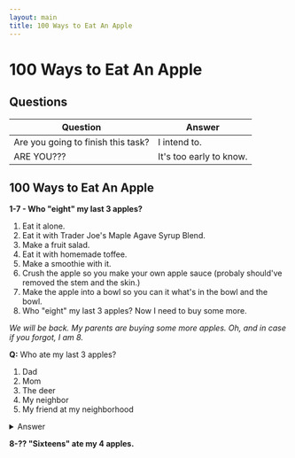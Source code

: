 ```yaml
---
layout: main
title: 100 Ways to Eat An Apple
---
```


# 100 Ways to Eat An Apple

## Questions

Question|Answer
--------|------
Are you going to finish this task? | I intend to.
ARE YOU??? | It's too early to know.

## 100 Ways to Eat An Apple

**1-7 - Who "eight" my last 3 apples?**

1. Eat it alone.
2. Eat it with Trader Joe's Maple Agave Syrup Blend.
3. Make a fruit salad.
4. Eat it with homemade toffee.
5. Make a smoothie with it.
6. Crush the apple so you make your own apple sauce (probaly should've removed the stem and the skin.)
7. Make the apple into a bowl so you can it what's in the bowl and the bowl.
8. Who "eight" my last 3 apples? Now I need to buy some more.

*We will be back. My parents are buying some more apples. Oh, and in case if you forgot, I am 8.*

**Q:** Who ate my last 3 apples?

1. Dad
2. Mom
3. The deer
4. My neighbor
5. My friend at my neighborhood

<details>
  <summary>Answer</summary>
  It's <b>1</b> and <b>2</b>!
</details>

**8-?? "Sixteens" ate my 4 apples.**
